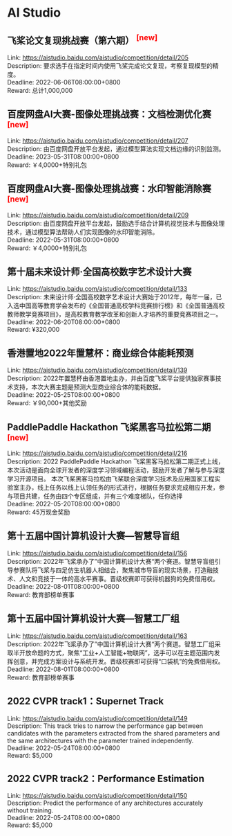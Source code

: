 # AI Studio



## 飞桨论文复现挑战赛（第六期） <sup style="color:red">[new]<sup>  

Link: https://aistudio.baidu.com/aistudio/competition/detail/205  
Description: 要求选手在指定时间内使用飞桨完成论文复现，考察复现模型的精度。  
Deadline: 2022-06-06T08:00:00+0800  
Reward: 总计1,000,000  


## 百度网盘AI大赛-图像处理挑战赛：文档检测优化赛 <sup style="color:red">[new]<sup>  

Link: https://aistudio.baidu.com/aistudio/competition/detail/207  
Description: 由百度网盘开放平台发起，通过模型算法实现文档边缘的识别监测。  
Deadline: 2023-05-31T08:00:00+0800  
Reward: ￥4,0000+特别礼包  


## 百度网盘AI大赛-图像处理挑战赛：水印智能消除赛 <sup style="color:red">[new]<sup>  

Link: https://aistudio.baidu.com/aistudio/competition/detail/209  
Description: 由百度网盘开放平台发起，鼓励选手结合计算机视觉技术与图像处理技术，通过模型算法帮助人们实现图像的水印智能消除。  
Deadline: 2022-05-31T08:00:00+0800  
Reward: ￥4,0000+特别礼包  


## 第十届未来设计师·全国高校数字艺术设计大赛

Link: https://aistudio.baidu.com/aistudio/competition/detail/133  
Description: 未来设计师·全国高校数字艺术设计大赛始于2012年，每年一届，已入选中国高等教育学会发布的《全国普通高校学科竞赛排行榜》和《全国普通高校教师教学竞赛项目》，是高校教育教学改革和创新人才培养的重要竞赛项目之一。  
Deadline: 2022-06-20T08:00:00+0800  
Reward: ¥320,000  


## 香港置地2022年置慧杯：商业综合体能耗预测

Link: https://aistudio.baidu.com/aistudio/competition/detail/139  
Description: 2022年置慧杯由香港置地主办，并由百度飞桨平台提供独家赛事技术支持，本次大赛主题是预测大型商业综合体的能耗数据。  
Deadline: 2022-05-25T08:00:00+0800  
Reward: ￥90,000+其他奖励  


## PaddlePaddle Hackathon 飞桨黑客马拉松第二期 <sup style="color:red">[new]<sup>  

Link: https://aistudio.baidu.com/aistudio/competition/detail/216  
Description: 2022 PaddlePaddle Hackathon 飞桨黑客马拉松第二期正式上线，本次活动是面向全球开发者的深度学习领域编程活动，鼓励开发者了解与参与深度学习开源项目。
本次飞桨黑客马拉松由飞桨联合深度学习技术及应用国家工程实验室主办，线上任务以线上认领任务的形式进行，根据任务要求完成相应开发，参与项目共建，任务由四个专区组成，并有三个难度梯队，任你选择  
Deadline: 2022-05-20T08:00:00+0800  
Reward: 45万现金奖励  


## 第十五届中国计算机设计大赛—智慧导盲组

Link: https://aistudio.baidu.com/aistudio/competition/detail/156  
Description: 2022年飞桨承办了”中国计算机设计大赛“两个赛道。智慧导盲组引导参赛队将飞桨与四足仿生机器人相结合，聚焦城市导盲的现实场景，打造融技术、人文和竞技于一体的高水平赛事。晋级校赛即可获得机器狗的免费借用权。  
Deadline: 2022-08-01T08:00:00+0800  
Reward: 教育部榜单赛事  


## 第十五届中国计算机设计大赛—智慧工厂组

Link: https://aistudio.baidu.com/aistudio/competition/detail/163  
Description: 2022年飞桨承办了”中国计算机设计大赛“两个赛道。智慧工厂组采取半开放命题的方式，聚焦“工业+人工智能+物联网”，选手可以在主题范围内发挥创意，并完成方案设计与系统开发。晋级校赛即可获得“口袋机”的免费借用权。  
Deadline: 2022-08-01T08:00:00+0800  
Reward: 教育部榜单赛事  


## 2022 CVPR track1：Supernet Track

Link: https://aistudio.baidu.com/aistudio/competition/detail/149  
Description: This track tries to narrow the performance gap between candidates with the parameters extracted from the shared parameters and the same architectures with the parameter trained independently.  
Deadline: 2022-05-24T08:00:00+0800  
Reward: $5,000  


## 2022 CVPR track2：Performance Estimation

Link: https://aistudio.baidu.com/aistudio/competition/detail/150  
Description: Predict the performance of any architectures accurately without training.  
Deadline: 2022-05-24T08:00:00+0800  
Reward: $5,000  

